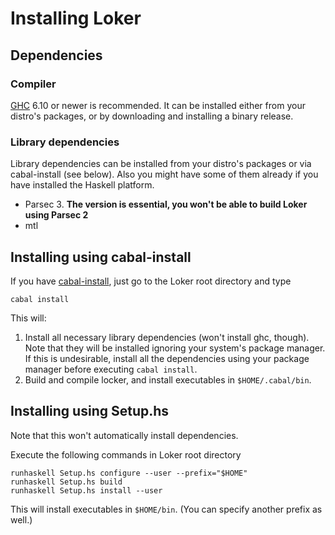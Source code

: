 Installing Loker
================

Dependencies
------------

### Compiler ###

[GHC][ghc] 6.10 or newer is recommended. It can be installed either from your
distro's packages, or by downloading and installing a binary release.

### Library dependencies ###

Library dependencies can be installed from your distro's packages or via
cabal-install (see below). Also you might have some of them already if you have
installed the Haskell platform.

* Parsec 3. **The version is essential, you won't be able to build
  Loker using Parsec 2**
* mtl

Installing using cabal-install
------------------------------

If you have [cabal-install][cabal-install], just go to the Loker root directory
and type

    cabal install

This will:

1. Install all necessary library dependencies (won't install ghc, though).
   Note that they will be installed ignoring your system's package
   manager. If this is undesirable, install all the dependencies using your
   package manager before executing `cabal install`.
2. Build and compile locker, and install executables in `$HOME/.cabal/bin`.

[ghc]: http://haskell.org/ghc/
[cabal-install]: http://www.haskell.org/haskellwiki/Cabal-Install

Installing using Setup.hs
----------------------

Note that this won't automatically install dependencies.

Execute the following commands in Loker root directory

    runhaskell Setup.hs configure --user --prefix="$HOME"
    runhaskell Setup.hs build
    runhaskell Setup.hs install --user

This will install executables in `$HOME/bin`. (You can specify another prefix as
well.)
